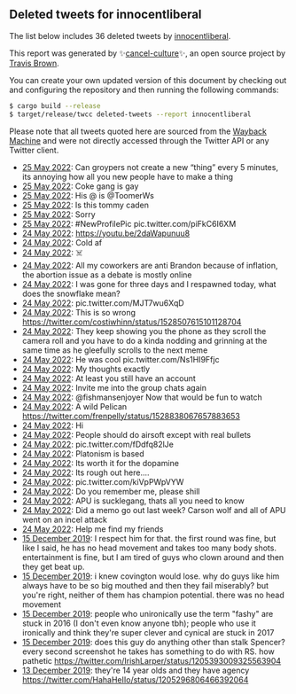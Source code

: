 ## Deleted tweets for innocentliberal

The list below includes 36 deleted tweets by
[innocentliberal](https://twitter.com/innocentliberal).



This report was generated by ✨[cancel-culture](https://github.com/travisbrown/cancel-culture)✨,
an open source project by [Travis Brown](https://twitter.com/travisbrown).

You can create your own updated version of this document by checking out and configuring the
repository and then running the following commands:

```bash
$ cargo build --release
$ target/release/twcc deleted-tweets --report innocentliberal
```

Please note that all tweets quoted here are sourced from the
[Wayback Machine](https://web.archive.org) and were not directly accessed through the Twitter API or
any Twitter client.

* [25 May 2022](https://web.archive.org/web/20220525080444/https://twitter.com/innocentliberal/status/1529372611330834433): Can groypers not create a new “thing” every 5 minutes, its annoying how all you new people have to make a thing <!--1529372611330834433-->
* [25 May 2022](https://web.archive.org/web/20220525110148/https://twitter.com/innocentliberal/status/1529364857501409280): Coke gang is gay <!--1529364857501409280-->
* [25 May 2022](https://web.archive.org/web/20220525024238/https://twitter.com/innocentliberal/status/1529291761402662913): His @ is @ToomerWs <!--1529291761402662913-->
* [25 May 2022](https://web.archive.org/web/20220525022534/https://twitter.com/innocentliberal/status/1529287461154832386): Is this tommy caden <!--1529287461154832386-->
* [25 May 2022](https://web.archive.org/web/20220525020254/https://twitter.com/innocentliberal/status/1529281696427921409): Sorry <!--1529281696427921409-->
* [25 May 2022](https://web.archive.org/web/20220525015642/https://twitter.com/innocentliberal/status/1529280176005201921): #NewProfilePic  pic.twitter.com/piFkC6I6XM <!--1529280176005201921-->
* [24 May 2022](https://web.archive.org/web/20220524203612/https://twitter.com/innocentliberal/status/1529199498253242368): https://youtu.be/2daWapunuu8 <!--1529199498253242368-->
* [24 May 2022](https://web.archive.org/web/20220524181929/https://twitter.com/innocentliberal/status/1529164200567836677): Cold af <!--1529164200567836677-->
* [24 May 2022](https://web.archive.org/web/20220524180025/https://twitter.com/innocentliberal/status/1529160212808179713): ☠️ <!--1529160212808179713-->
* [24 May 2022](https://web.archive.org/web/20220524174929/https://twitter.com/innocentliberal/status/1529157484644118529): All my coworkers are anti Brandon because of inflation, the abortion issue as a debate is mostly online <!--1529157484644118529-->
* [24 May 2022](https://web.archive.org/web/20220524173931/https://twitter.com/innocentliberal/status/1529155071753211904): I was gone for three days and I respawned today, what does the snowflake mean? <!--1529155071753211904-->
* [24 May 2022](https://web.archive.org/web/20220524172240/https://twitter.com/innocentliberal/status/1529150857446563840): pic.twitter.com/MJT7wu6XqD <!--1529150857446563840-->
* [24 May 2022](https://web.archive.org/web/20220524171955/https://twitter.com/innocentliberal/status/1529149853653147649): This is so wrong https://twitter.com/costiwhinn/status/1528507615101128704 <!--1529149853653147649-->
* [24 May 2022](https://web.archive.org/web/20220524170357/https://twitter.com/innocentliberal/status/1529145983719952385): They keep showing you the phone as they scroll the camera roll and you have to do a kinda nodding and grinning at the same time as he gleefully scrolls to the next meme <!--1529145983719952385-->
* [24 May 2022](https://web.archive.org/web/20220524165514/https://twitter.com/innocentliberal/status/1529143900404949000): He was cool pic.twitter.com/Ns1HI9Ffjc <!--1529143900404949000-->
* [24 May 2022](https://web.archive.org/web/20220524165452/https://twitter.com/innocentliberal/status/1529143716459454464): My thoughts exactly <!--1529143716459454464-->
* [24 May 2022](https://web.archive.org/web/20220524165244/https://twitter.com/innocentliberal/status/1529143283602948096): At least you still have an account <!--1529143283602948096-->
* [24 May 2022](https://web.archive.org/web/20220524143748/https://twitter.com/innocentliberal/status/1529109223505805313): Invite me into the group chats again <!--1529109223505805313-->
* [24 May 2022](https://web.archive.org/web/20220524132441/https://twitter.com/innocentliberal/status/1529091014530572288): @fishmansenjoyer Now that would be fun to watch <!--1529091014530572288-->
* [24 May 2022](https://web.archive.org/web/20220524132416/https://twitter.com/innocentliberal/status/1529090693209419779): A wild Pelican https://twitter.com/frenpelly/status/1528838067657883653 <!--1529090693209419779-->
* [24 May 2022](https://web.archive.org/web/20220524133323/https://twitter.com/innocentliberal/status/1529088618366746626): Hi <!--1529088618366746626-->
* [24 May 2022](https://web.archive.org/web/20220524130927/https://twitter.com/innocentliberal/status/1529086970378571776): People should do airsoft except with real bullets <!--1529086970378571776-->
* [24 May 2022](https://web.archive.org/web/20220524130011/https://twitter.com/innocentliberal/status/1529084545412349953): pic.twitter.com/fDdfq82lJe <!--1529084545412349953-->
* [24 May 2022](https://web.archive.org/web/20220524124041/https://twitter.com/innocentliberal/status/1529079811452416000): Platonism is based <!--1529079811452416000-->
* [24 May 2022](https://web.archive.org/web/20220524120712/https://twitter.com/innocentliberal/status/1529071233857376258): Its worth it for the dopamine <!--1529071233857376258-->
* [24 May 2022](https://web.archive.org/web/20220524120516/https://twitter.com/innocentliberal/status/1529070666368094208): Its rough out here.... <!--1529070666368094208-->
* [24 May 2022](https://web.archive.org/web/20220524120311/https://twitter.com/innocentliberal/status/1529070408053530627): pic.twitter.com/kiVpPWpVYW <!--1529070408053530627-->
* [24 May 2022](https://web.archive.org/web/20220524115917/https://twitter.com/innocentliberal/status/1529069343526600704): Do you remember me, please shill <!--1529069343526600704-->
* [24 May 2022](https://web.archive.org/web/20220524115149/https://twitter.com/innocentliberal/status/1529067556753051648): APU is sucklegang, thats all you need to know <!--1529067556753051648-->
* [24 May 2022](https://web.archive.org/web/20220524114048/https://twitter.com/innocentliberal/status/1529064639346225153): Did a memo go out last week? Carson wolf and all of APU went on an incel attack <!--1529064639346225153-->
* [24 May 2022](https://web.archive.org/web/20220525013955/https://twitter.com/innocentliberal/status/1529062795903389696): Help me find my friends <!--1529062795903389696-->
* [15 December 2019](https://web.archive.org/web/20191215220827/https://twitter.com/innocentliberal/status/1206236441010999297): I respect him for that. the first round was fine, but like I said, he has no head movement and takes too many body shots. entertainment is fine, but I am tired of guys who clown around and then they get beat up. <!--1206236441010999297-->
* [15 December 2019](https://web.archive.org/web/20191215220827/https://twitter.com/innocentliberal/status/1206236441010999297): i knew covington would lose. why do guys like him always have to be so big mouthed and then they fail miserably? but you're right, neither of them has champion potential. there was no head movement <!--1206235009310326784-->
* [15 December 2019](https://web.archive.org/web/20191215175111/https://twitter.com/innocentliberal/status/1206229269833232384): people who unironically use the term "fashy" are stuck in 2016 (I don't even know anyone tbh); people who use it ironically and think they're super clever and cynical are stuck in 2017 <!--1206229269833232384-->
* [15 December 2019](https://web.archive.org/web/20191215175111/https://twitter.com/innocentliberal/status/1206229269833232384): does this guy do anything other than stalk Spencer? every second screenshot he takes has something to do with RS. how pathetic https://twitter.com/IrishLarper/status/1205393009325563904 <!--1206226377416019968-->
* [13 December 2019](https://web.archive.org/web/20191213033158/https://twitter.com/innocentliberal/status/1205327300922920960): they're 14 year olds and they have agency https://twitter.com/HahaHeIIo/status/1205296806466392064 <!--1205327300922920960-->
